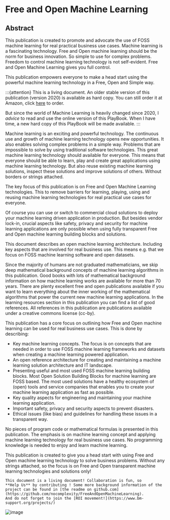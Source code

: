 # Free and Open Machine Learning


## Abstract


This publication is created to promote and advocate the use of FOSS
machine learning for real practical business use cases. Machine learning
is a fascinating technology. Free and Open machine learning should be
the norm for business innovation. So simple to use for complex problems.
Freedom to control machine learning technology is not self-evident. Free
and Open Machine Learning gives you full control.

This publication empowers everyone to make a head start using the
powerful machine learning technology in a Free, Open and Simple way.


:::{attention} 
This is a living document. An older stable version of this publication (version
2020) is available as hard copy. You can still order it at Amazon, click
[here](https://www.amazon.com/Free-Machine-Learning-Maikel-Mardjan/dp/B0863S9LQ5/ref=sr_1_2?qid=1585488090&refinements=p_27%3AMaikel+Mardjan&s=books&sr=1-2&text=Maikel+Mardjan)
to order. 

But since the world of Machine Learning is heavily changed since 2020, I *advice* to read and use the online version of this PlayBook. 
When I have time, a new hard copy of this PlayBook will be made available.
:::

Machine learning is an exciting and powerful technology. The continuous
use and growth of machine learning technology opens new opportunities.
It also enables solving complex problems in a simple way. Problems that
are impossible to solve by using traditional software technologies. This
great machine learning technology should available for everyone. This
means that everyone should be able to learn, play and create great
applications using machine learning technology. But also reuse existing
machine learning solutions, inspect these solutions and improve solutions of
others. Without borders or strings attached.

The key focus of this publication is on Free and Open Machine Learning
technologies. This to remove barriers for learning, playing, using and
reusing machine learning technologies for real practical use cases for
everyone.

Of course you can use or switch to commercial cloud solutions to deploy
your machine learning driven application in production. But besides
vendor lock-in, crucial aspects like safety, privacy and security for
machine learning applications are only possible when using fully
transparent Free and Open machine learning building blocks and
solutions.

This document describes an open machine learning architecture. Including
key aspects that are involved for real business use. This means e.g.
that we focus on FOSS machine learning software and open datasets.

Since the majority of humans are not graduated mathematicians, we skip
deep mathematical background concepts of machine learning algorithms in
this publication. Good books with lots of mathematical background
information on how machine learning works are available for more than 70
years. There are plenty excellent free and open publications available
if you want to learn everything about the inner working of the
mathematical algorithms that power the current new machine learning
applications. In the learning resources section in this publication you
can find a list of good references. All references in this publication
are publications available under a creative commons license (cc-by).

This publication has a core focus on outlining how Free and Open machine
learning can be used for real business use cases. This is done by
describing:

-   Key machine learning concepts. The focus is on concepts that are
    needed in order to use FOSS machine learning frameworks and
    datasets when creating a machine learning powered application.
-   An open reference architecture for creating and maintaining a
    machine learning solution architecture and IT landscape.
-   Presenting useful and most used FOSS machine learning building
    blocks. Most Open Solution Building Blocks for machine learning are
    FOSS based. The most used solutions have a healthy ecosystem of
    (open) tools and service companies that enables you to create your
    machine learning application as fast as possible.
-   Key quality aspects for engineering and maintaining your machine
    learning application.
-   Important safety, privacy and security aspects to prevent disasters.
-   Ethical issues (like bias) and guidelines for handling these issues
    in a transparent way.

No pieces of program code or mathematical formulas is presented in this
publication. The emphasis is on machine learning concept and applying
machine learning technology for real business use cases. No programming
knowledge is needed to enjoy and learn machine learning.

This publication is created to give you a head start with using Free and
Open machine learning technology to solve business problems.
Without any strings attached, so the focus is on Free and Open
transparent machine learning technologies and solutions only!

```{warning}
This document is a living document! Collaboration is fun, so
**Help Us** by contributing ! Some more background information of the project can be found in [the readme on github.com](https://github.com/nocomplexity/FreeAndOpenMachineLearning).
And do not forget to join the [ROI movement!](https://www.bm-support.org/projects/)
```

![image](/images/coverimage.png)

